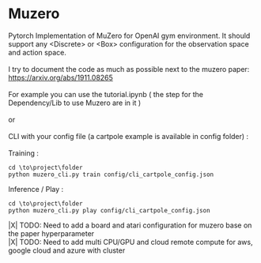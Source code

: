 # Muzero
Pytorch Implementation of MuZero for OpenAI gym environment. It should support any &lt;Discrete> or &lt;Box> configuration for the observation space and action space. <br />
<br />
I try to document the code as much as possible next to the muzero paper: https://arxiv.org/abs/1911.08265 <br />
<br />
For example you can use the tutorial.ipynb ( the step for the Dependency/Lib to use Muzero are in it ) <br />
<br />
or<br />
<br />
CLI with your config file (a cartpole example is available in config folder) : <br />
<br />
Training : <br />
```
cd \to\project\folder
python muzero_cli.py train config/cli_cartpole_config.json
```

Inference / Play :<br />
```
cd \to\project\folder
python muzero_cli.py play config/cli_cartpole_config.json
```


|X| TODO: Need to add a board and atari configuration for muzero base on the paper hyperparameter<br />
|X| TODO: Need to add multi CPU/GPU and cloud remote compute for aws, google cloud and azure with cluster<br />
